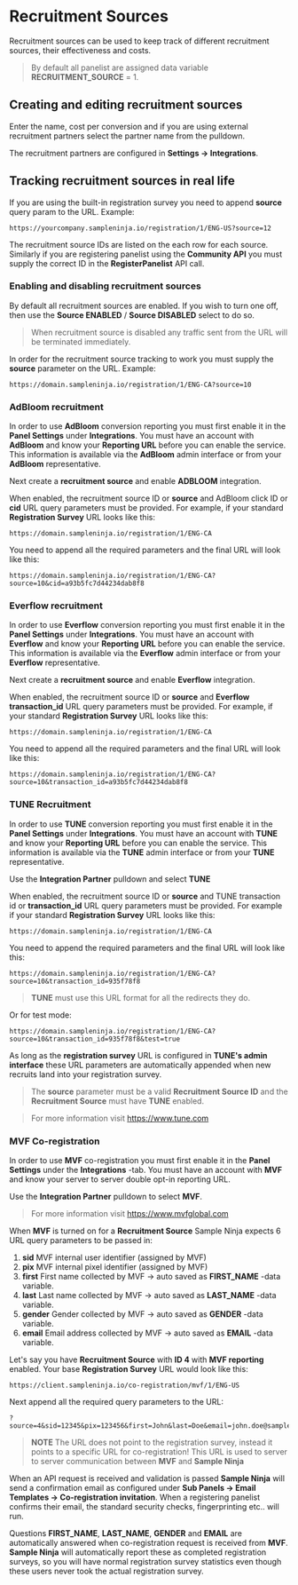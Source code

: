 # Recruitment Sources

Recruitment sources can be used to keep track of different recruitment sources, their effectiveness and costs. 

> By default all panelist are assigned data variable **RECRUITMENT_SOURCE** = 1.

## Creating and editing recruitment sources

Enter the name, cost per conversion and if you are using external recruitment partners select the partner name from the pulldown.

The recruitment partners are configured in **Settings -> Integrations**.

## Tracking recruitment sources in real life

If you are using the built-in registration survey you need to append **source** query param to the URL. Example:

```https://yourcompany.sampleninja.io/registration/1/ENG-US?source=12```

The recruitment source IDs are listed on the each row for each source. Similarly if you are registering panelist using the **Community API** you must supply the correct ID in the **RegisterPanelist** API call.

### Enabling and disabling recruitment sources
By default all recruitment sources are enabled. If you wish to turn one off, then use the **Source ENABLED** / **Source DISABLED** select to do so.

> When recruitment source is disabled any traffic sent from the URL will be terminated immediately.

In order for the recruitment source tracking to work you must supply the **source** parameter on the URL. Example:

```
https://domain.sampleninja.io/registration/1/ENG-CA?source=10
```

### AdBloom recruitment

In order to use **AdBloom** conversion reporting you must first enable it in the **Panel Settings** under **Integrations**. You must have an account with **AdBloom** and know your **Reporting URL** before you can enable the service. This information is available via the **AdBloom** admin interface or from your **AdBloom** representative.

Next create a **recruitment source** and enable **ADBLOOM** integration.

When enabled, the recruitment source ID or **source** and AdBloom click ID or **cid** URL query parameters must be provided. For example, if your standard **Registration Survey** URL looks like this:

```
https://domain.sampleninja.io/registration/1/ENG-CA
```

You need to append all the required parameters and the final URL will look like this:

```
https://domain.sampleninja.io/registration/1/ENG-CA?source=10&cid=a93b5fc7d44234dab8f8
```

### Everflow recruitment
In order to use **Everflow** conversion reporting you must first enable it in the **Panel Settings** under **Integrations**. You must have an account with **Everflow** and know your **Reporting URL** before you can enable the service. This information is available via the **Everflow** admin interface or from your **Everflow** representative.

Next create a **recruitment source** and enable **Everflow** integration.

When enabled, the recruitment source ID or **source** and **Everflow** **transaction_id** URL query parameters must be provided. For example, if your standard **Registration Survey** URL looks like this:

```
https://domain.sampleninja.io/registration/1/ENG-CA
```

You need to append all the required parameters and the final URL will look like this:

```
https://domain.sampleninja.io/registration/1/ENG-CA?source=10&transaction_id=a93b5fc7d44234dab8f8
```

### TUNE Recruitment
In order to use **TUNE** conversion reporting you must first enable it in the **Panel Settings** under **Integrations**. You must have an account with **TUNE** and know your **Reporting URL** before you can enable the service. This information is available via the **TUNE** admin interface or from your **TUNE** representative.

Use the **Integration Partner** pulldown and select **TUNE**

When enabled, the recruitment source ID or **source** and TUNE transaction id or **transaction_id** URL query parameters must be provided. For example if your standard **Registration Survey** URL looks like this:
```
https://domain.sampleninja.io/registration/1/ENG-CA
```

You need to append the required parameters and the final URL will look like this:

```
https://domain.sampleninja.io/registration/1/ENG-CA?source=10&transaction_id=935f78f8
```

> **TUNE** must use this URL format for all the redirects they do.

Or for test mode:

```
https://domain.sampleninja.io/registration/1/ENG-CA?source=10&transaction_id=935f78f8&test=true
```
As long as the **registration survey** URL is configured in **TUNE's admin interface** these URL parameters are automatically appended when new recruits land into your registration survey.

> The **source** parameter must be a valid **Recruitment Source ID** and the **Recruitment Source** must have **TUNE** enabled.

> For more information visit https://www.tune.com

### MVF Co-registration
In order to use **MVF** co-registration you must first enable it in the **Panel Settings** under the **Integrations** -tab. You must have an account with **MVF** and know your server to server double opt-in reporting URL.

Use the **Integration Partner** pulldown to select **MVF**.

> For more information visit https://www.mvfglobal.com

When **MVF** is turned on for a **Recruitment Source** Sample Ninja expects 6 URL query parameters to be passed in:

1) **sid** MVF internal user identifier (assigned by MVF)
2) **pix** MVF internal pixel identifier (assigned by MVF)
3) **first** First name collected by MVF -> auto saved as **FIRST_NAME** -data variable.
4) **last**  Last name collected by MVF -> auto saved as **LAST_NAME** -data variable.
5) **gender** Gender collected by MVF -> auto saved as **GENDER** -data variable.
6) **email** Email address collected by MVF -> auto saved as **EMAIL** -data variable.

Let's say you have **Recruitment Source** with **ID 4** with **MVF reporting** enabled. Your base **Registration Survey** URL would look like this:

```
https://client.sampleninja.io/co-registration/mvf/1/ENG-US
```

Next append all the required query parameters to the URL:

```
?source=4&sid=12345&pix=123456&first=John&last=Doe&email=john.doe@sampleninja.io&gender=1
```

> **NOTE** The URL does not point to the registration survey, instead it points to a specific URL for co-registration! This URL is used to server to server communication between **MVF** and **Sample Ninja**

When an API request is received and validation is passed **Sample Ninja** will send a confirmation email as configured under **Sub Panels -> Email Templates -> Co-registration invitation**. When a registering panelist confirms their email, the standard security checks, fingerprinting etc.. will run.

Questions **FIRST_NAME**, **LAST_NAME**, **GENDER** and **EMAIL** are automatically answered when co-registration request is received from **MVF**. **Sample Ninja** will automatically report these as completed registration surveys, so you will have normal registration survey statistics even though these users never took the actual registration survey.

